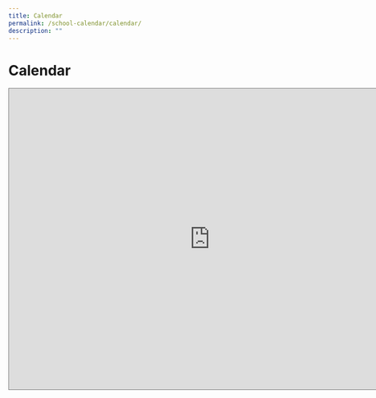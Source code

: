 ```yaml
---
title: Calendar
permalink: /school-calendar/calendar/
description: ""
---
```

# **Calendar**
<iframe scrolling="no" frameborder="0" height="600" width="800" style="border:solid 1px #777" src="https://calendar.google.com/calendar/embed?height=600&amp;wkst=1&amp;bgcolor=%23ffffff&amp;ctz=Asia%2FSingapore&amp;src=Y184MjQydjVxZ2p2NmUzbm51NmZjY2JwNGQyMEBncm91cC5jYWxlbmRhci5nb29nbGUuY29t&amp;src=Y19lcHZxY3ZkNjM3ZHQ5a2RyNHQxNGdkcWd1NEBncm91cC5jYWxlbmRhci5nb29nbGUuY29t&amp;src=Y19rY284dG9ybXNpaDNubjU4b2huN3V1MWE5c0Bncm91cC5jYWxlbmRhci5nb29nbGUuY29t&amp;src=Y19wdmRuMWhxbmwzYjNyamY4bmRnc2Y2aDgwNEBncm91cC5jYWxlbmRhci5nb29nbGUuY29t&amp;src=Y19wdWppaGdpMnBlcG8yNmhuYm4yMWQxaDRvY0Bncm91cC5jYWxlbmRhci5nb29nbGUuY29t&amp;color=%23D50000&amp;color=%233F51B5&amp;color=%23F09300&amp;color=%234285F4&amp;color=%23E67C73"></iframe>